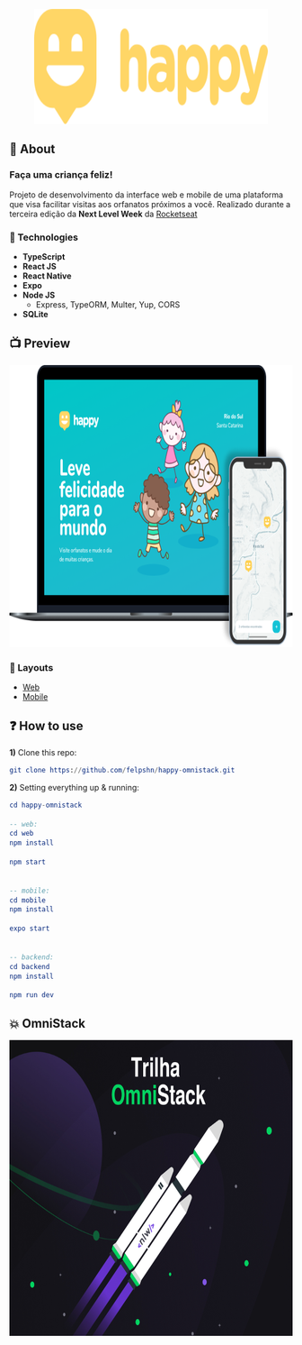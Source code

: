 <p align="center">
  <a href="https://github.com/felpshn/happy-omnistack">
    <img width="416" height="204" src="https://github.com/felpshn/happy-omnistack/blob/master/.github/happy-logo.svg">
  </a>
</p>

## :scroll: About

<h3>Faça uma criança feliz!</h3>

Projeto de desenvolvimento da interface web e mobile de uma plataforma que visa facilitar visitas aos orfanatos próximos a você. Realizado durante a terceira edição da **Next Level Week** da [Rocketseat](https://rocketseat.com.br/)

### :telescope: Technologies
- **TypeScript**
- **React JS**
- **React Native**
- **Expo**
- **Node JS**
  * Express, TypeORM, Multer, Yup, CORS
- **SQLite**

## :tv: Preview
<p align="center">
  <a href="https://github.com/felpshn/happy-omnistack">
    <img width="806" height="501" src="https://github.com/felpshn/happy-omnistack/blob/master/.github/prev-project.png">
  </a>
</p>

### :triangular_ruler: Layouts
- [Web](https://www.figma.com/file/mDEbnoojksG4w8sOxmudh3/Happy-Web?node-id=0%3A1)
- [Mobile](https://www.figma.com/file/X27FfVxAgy9f5IFa7ONlph/Happy-Mobile)

## :question: How to use
**1)** Clone this repo:
```elm
git clone https://github.com/felpshn/happy-omnistack.git
```
**2)** Setting everything up & running:
```elm
cd happy-omnistack

-- web:
cd web
npm install

npm start


-- mobile:
cd mobile
npm install

expo start


-- backend:
cd backend
npm install

npm run dev
```

## :boom: OmniStack

<p align="center">
  <img width="750" height="525" src="https://github.com/felpshn/happy-omnistack/blob/master/.github/nlw-omnistack-banner.png">
</p>